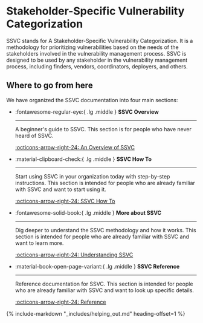 # Stakeholder-Specific Vulnerability Categorization

SSVC stands for A Stakeholder-Specific Vulnerability Categorization.
It is a methodology for prioritizing vulnerabilities based on the needs of the stakeholders involved in the vulnerability management process.
SSVC is designed to be used by any stakeholder in the vulnerability management process, including finders, vendors, coordinators, deployers, and others.

## Where to go from here

We have organized the SSVC documentation into four main sections:

<div class="grid cards" markdown>

- :fontawesome-regular-eye:{ .lg .middle } **SSVC Overview**

    ---

    A beginner's guide to SSVC.
    This section is for people who have never heard of SSVC.

    [:octicons-arrow-right-24: An Overview of SSVC](explanation.md)

- :material-clipboard-check:{ .lg .middle } **SSVC How To**

    ---

    Start using SSVC in your organization today with step-by-step instructions.
    This section is intended for people who are already familiar with SSVC and want to start using it.

    [:octicons-arrow-right-24: SSVC How To](howto/index.md)

- :fontawesome-solid-book:{ .lg .middle } **More about SSVC**

    ---

    Dig deeper to understand the SSVC methodology and how it works.
    This section is intended for people who are already familiar with SSVC and want to learn more.

    [:octicons-arrow-right-24: Understanding SSVC](topics/index.md)

- :material-book-open-page-variant:{ .lg .middle } **SSVC Reference**

    ---

    Reference documentation for SSVC.
    This section is intended for people who are already familiar with SSVC and want to look up specific details.

    [:octicons-arrow-right-24: Reference](reference/index.md)

</div>

{% include-markdown "_includes/helping_out.md" heading-offset=1 %}
